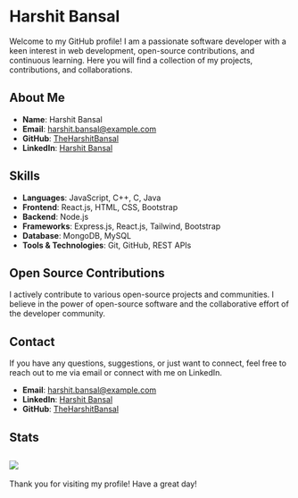 # Harshit Bansal

Welcome to my GitHub profile! I am a passionate software developer with a keen interest in web development, open-source contributions, and continuous learning. Here you will find a collection of my projects, contributions, and collaborations.

## About Me

- **Name**: Harshit Bansal
- **Email**: harshit.bansal@example.com
- **GitHub**: [TheHarshitBansal](https://github.com/TheHarshitBansal)
- **LinkedIn**: [Harshit Bansal](https://www.linkedin.com/in/harshit-bansal/)

## Skills

- **Languages**: JavaScript, C++, C, Java
- **Frontend**: React.js, HTML, CSS, Bootstrap
- **Backend**: Node.js
- **Frameworks**: Express.js, React.js, Tailwind, Bootstrap
- **Database**: MongoDB, MySQL
- **Tools & Technologies**: Git, GitHub, REST APIs
  
## Open Source Contributions

I actively contribute to various open-source projects and communities. I believe in the power of open-source software and the collaborative effort of the developer community.

## Contact

If you have any questions, suggestions, or just want to connect, feel free to reach out to me via email or connect with me on LinkedIn.

- **Email**: harshit.bansal@example.com
- **LinkedIn**: [Harshit Bansal](https://www.linkedin.com/in/harshit-bansal/)
- **GitHub**: [TheHarshitBansal](https://github.com/TheHarshitBansal)

## Stats

![](https://komarev.com/ghpvc/?username=TheHarshitBansal&color=blue&style=plastic)
---

Thank you for visiting my profile! Have a great day!
